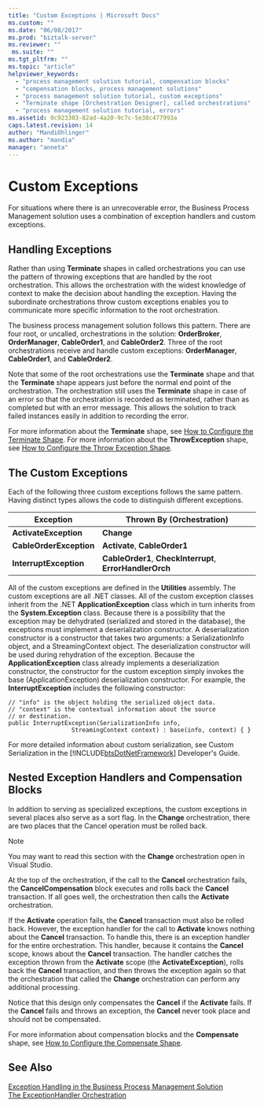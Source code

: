 ```yaml
---
title: "Custom Exceptions | Microsoft Docs"
ms.custom: ""
ms.date: "06/08/2017"
ms.prod: "biztalk-server"
ms.reviewer: ""
 ms.suite: ""
ms.tgt_pltfrm: ""
ms.topic: "article"
helpviewer_keywords: 
  - "process management solution tutorial, compensation blocks"
  - "compensation blocks, process management solutions"
  - "process management solution tutorial, custom exceptions"
  - "Terminate shape [Orchestration Designer], called orchestrations"
  - "process management solution tutorial, errors"
ms.assetid: 0c923303-82ad-4a20-9c7c-5e38c477993a
caps.latest.revision: 14
author: "MandiOhlinger"
ms.author: "mandia"
manager: "anneta"
---
```

# Custom Exceptions
For situations where there is an unrecoverable error, the Business Process Management solution uses a combination of exception handlers and custom exceptions.  
  
## Handling Exceptions  
 Rather than using **Terminate** shapes in called orchestrations you can use the pattern of throwing exceptions that are handled by the root orchestration. This allows the orchestration with the widest knowledge of context to make the decision about handling the exception. Having the subordinate orchestrations throw custom exceptions enables you to communicate more specific information to the root orchestration.  
  
 The business process management solution follows this pattern. There are four root, or uncalled, orchestrations in the solution: **OrderBroker**, **OrderManager**, **CableOrder1**, and **CableOrder2**. Three of the root orchestrations receive and handle custom exceptions: **OrderManager**, **CableOrder1**, and **CableOrder2**.  
  
 Note that some of the root orchestrations use the **Terminate** shape and that the **Terminate** shape appears just before the normal end point of the orchestration. The orchestration still uses the **Terminate** shape in case of an error so that the orchestration is recorded as terminated, rather than as completed but with an error message. This allows the solution to track failed instances easily in addition to recording the error.  
  
 For more information about the **Terminate** shape, see [How to Configure the Terminate Shape](../core/how-to-configure-the-terminate-shape.md). For more information about the **ThrowException** shape, see [How to Configure the Throw Exception Shape](../core/how-to-configure-the-throw-exception-shape.md).  
  
## The Custom Exceptions  
 Each of the following three custom exceptions follows the same pattern. Having distinct types allows the code to distinguish different exceptions.  
  
|Exception|Thrown By (Orchestration)|  
|---------------|---------------------------------|  
|**ActivateException**|**Change**|  
|**CableOrderException**|**Activate**, **CableOrder1**|  
|**InterruptException**|**CableOrder1**, **CheckInterrupt**, **ErrorHandlerOrch**|  
  
 All of the custom exceptions are defined in the **Utilities** assembly. The custom exceptions are all .NET classes. All of the custom exception classes inherit from the .NET **ApplicationException** class which in turn inherits from the **System.Exception** class. Because there is a possibility that the exception may be dehydrated (serialized and stored in the database), the exceptions must implement a deserialization constructor. A deserialization constructor is a constructor that takes two arguments: a SerializationInfo object, and a StreamingContext object. The deserialization constructor will be used during rehydration of the exception. Because the **ApplicationException** class already implements a deserialization constructor, the constructor for the custom exception simply invokes the base (ApplicationException) deserialization constructor. For example, the **InterruptException** includes the following constructor:  
  
```  
// "info" is the object holding the serialized object data.  
// "context" is the contextual information about the source  
// or destination.  
public InterruptException(SerializationInfo info,  
                  StreamingContext context) : base(info, context) { }  
```  
  
 For more detailed information about custom serialization, see Custom Serialization in the [!INCLUDE[btsDotNetFramework](../includes/btsdotnetframework-md.md)] Developer's Guide.  
  
## Nested Exception Handlers and Compensation Blocks  
 In addition to serving as specialized exceptions, the custom exceptions in several places also serve as a sort flag. In the **Change** orchestration, there are two places that the Cancel operation must be rolled back.  
  
> [!NOTE]
>  You may want to read this section with the **Change** orchestration open in Visual Studio.  
  
 At the top of the orchestration, if the call to the **Cancel** orchestration fails, the **CancelCompensation** block executes and rolls back the **Cancel** transaction. If all goes well, the orchestration then calls the **Activate** orchestration.  
  
 If the **Activate** operation fails, the **Cancel** transaction must also be rolled back. However, the exception handler for the call to **Activate** knows nothing about the **Cancel** transaction. To handle this, there is an exception handler for the entire orchestration. This handler, because it contains the **Cancel** scope, knows about the **Cancel** transaction. The handler catches the exception thrown from the **Activate** scope (the **ActivateException**), rolls back the **Cancel** transaction, and then throws the exception again so that the orchestration that called the **Change** orchestration can perform any additional processing.  
  
 Notice that this design only compensates the **Cancel** if the **Activate** fails. If the **Cancel** fails and throws an exception, the **Cancel** never took place and should not be compensated.  
  
 For more information about compensation blocks and the **Compensate** shape, see [How to Configure the Compensate Shape](../core/how-to-configure-the-compensate-shape.md).  
  
## See Also  
 [Exception Handling in the Business Process Management Solution](../core/exception-handling-in-the-business-process-management-solution.md)   
 [The ExceptionHandler Orchestration](../core/the-exceptionhandler-orchestration.md)